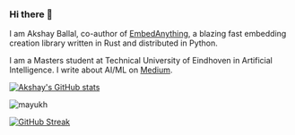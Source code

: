 ### Hi there 👋 

I am Akshay Ballal, co-author of [EmbedAnything](https://github.com/StarlightSearch/EmbedAnything), a blazing fast embedding creation library written in Rust and distributed in Python. 

I am a Masters student at Technical University of Eindhoven in Artificial Intelligence. I write about AI/ML on [Medium](https://medium.com/@akshayballal95).

[![Akshay's GitHub stats](https://github-readme-stats.vercel.app/api?username=akshayballal95&theme=react&show_icons=true&hide_border=true&bg_color=1F222E&title_color=F85D7F&icon_color=F8D866)](https://github.com/anuraghazra/github-readme-stats)

<img align="center" src="https://github-readme-stats.vercel.app/api/top-langs?username=akshayballal95&langs_count=10&layout=compact&hide=SCSS,jupyter%20notebook&theme=react&hide_border=true&bg_color=1F222E&title_color=F85D7F&icon_color=F8D866&card_width=446" alt="mayukh"  width="auto" />

[![GitHub Streak](http://github-readme-streak-stats.herokuapp.com?user=akshayballal95&theme=react&date_format=M%20j%5B%2C%20Y%5D&theme=monokai-metallian&hide_border=true)](https://git.io/streak-stats)



<!--
**akshayballal95/akshayballal95** is a ✨ _special_ ✨ repository because its `README.md` (this file) appears on your GitHub profile.

Here are some ideas to get you started:

- 🔭 I’m currently working on ...
- 🌱 I’m currently learning ...
- 👯 I’m looking to collaborate on ...
- 🤔 I’m looking for help with ...
- 💬 Ask me about ...
- 📫 How to reach me: ...
- 😄 Pronouns: ...
- ⚡ Fun fact: ...
-->
